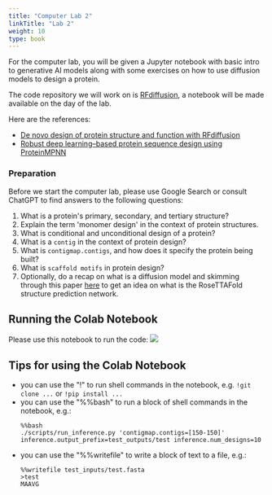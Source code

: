 ```yaml
---
title: "Computer Lab 2"
linkTitle: "Lab 2"
weight: 10
type: book
---
```


For the computer lab, you will be given a Jupyter notebook with basic intro to generative AI models along with some exercises on how to use diffusion models to design a protein.

The code repository we will work on is [RFdiffusion](https://github.com/RosettaCommons/RFdiffusion), a notebook will be made available on the day of the lab.

Here are the references:
 - [De novo design of protein structure and function with RFdiffusion](https://www.nature.com/articles/s41586-023-06415-8)
 - [Robust deep learning–based protein sequence design using ProteinMPNN](https://www.science.org/doi/10.1126/science.add2187)

### Preparation

Before we start the computer lab, please use Google Search or consult ChatGPT to find answers to the following questions:

1. What is a protein's primary, secondary, and tertiary structure?
2. Explain the term 'monomer design' in the context of protein structures.
3. What is conditional and unconditional design of a protein?
4. What is a `contig` in the context of protein design?
5. What is `contigmap.contigs`, and how does it specify the protein being built?
6. What is `scaffold motifs` in protein design?
7. Optionally, do a recap on what is a diffusion model and skimming through this paper [here](https://www.science.org/doi/10.1126/science.abj8754) to get an idea on what is the RoseTTAFold structure prediction network.

## Running the Colab Notebook

Please use this notebook to run the code: [<img style="display: inline" src="https://colab.research.google.com/assets/colab-badge.svg">](https://colab.research.google.com/github/aicell-lab/ddls-course/blob/main/static/uploads/ddls_2023_RFdiffusion.ipynb)

## Tips for using the Colab Notebook

  - you can use the "!" to run shell commands in the notebook, e.g. `!git clone ...` or `!pip install ...`
  - you can use the "%%bash" to run a block of shell commands in the notebook, e.g.:
    ```
    %%bash
    ./scripts/run_inference.py 'contigmap.contigs=[150-150]' inference.output_prefix=test_outputs/test inference.num_designs=10
    ```
  - you can use the "%%writefile" to write a block of text to a file, e.g.:
    ```
    %%writefile test_inputs/test.fasta
    >test
    MAAVG
    ```

